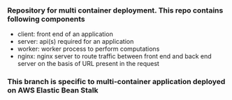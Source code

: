 ### Repository for multi container deployment. This repo contains following components

- client: front end of an application
- server: api(s) required for an application
- worker: worker process to perform computations
- nginx: nginx server to route traffic between front end and back end server on the basis of URL present in the request

### This branch is specific to multi-container application deployed on AWS Elastic Bean Stalk
